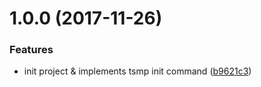 <a name="1.0.0"></a>
# 1.0.0 (2017-11-26)


### Features

* init project & implements tsmp init command ([b9621c3](https://github.com/appleskiller/ts-module-scaffold/commit/b9621c3))



